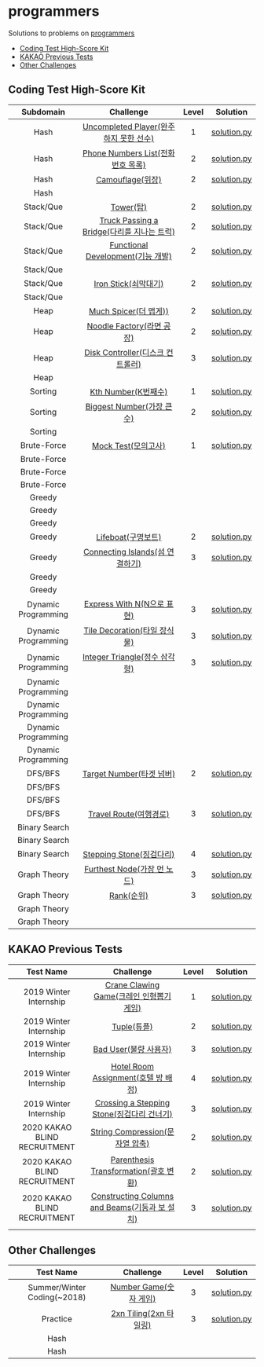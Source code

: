 # programmers
Solutions to problems on [programmers](https://programmers.co.kr/learn/challenges)

* [Coding Test High-Score Kit](#Coding-Test-High-Score-Kit)
* [KAKAO Previous Tests](#KAKAO-Previous-Tests)
* [Other Challenges](#Other-Challenges)

## Coding Test High-Score Kit

|      Subdomain      |                          Challenge                           | Level |                           Solution                           |
| :-----------------: | :----------------------------------------------------------: | :---: | :----------------------------------------------------------: |
|        Hash         | [Uncompleted Player(완주하지 못한 선수)](https://programmers.co.kr/learn/courses/30/lessons/42576) |   1   | [solution.py](Coding%20Test%20High-Score%20Kit/Uncompleted%20Player.py) |
|        Hash         | [Phone Numbers List(전화번호 목록)](https://programmers.co.kr/learn/courses/30/lessons/42577) |   2   | [solution.py](Coding%20Test%20High-Score%20Kit/Phone%20Numbers%20List.py) |
|        Hash         | [Camouflage(위장)](https://programmers.co.kr/learn/courses/30/lessons/42578) |   2   | [solution.py](Coding%20Test%20High-Score%20Kit/Camouflage.py) |
|        Hash         |                                                              |       |                                                              |
|      Stack/Que      | [Tower(탑)](https://programmers.co.kr/learn/courses/30/lessons/42588) |   2   |   [solution.py](Coding%20Test%20High-Score%20Kit/Tower.py)   |
|      Stack/Que      | [Truck Passing a Bridge(다리를 지나는 트럭)](https://programmers.co.kr/learn/courses/30/lessons/42583) |   2   | [solution.py](Coding%20Test%20High-Score%20Kit/Truck%20Passing%20a%20Bridge.py) |
|      Stack/Que      | [Functional Development(기능 개발)](https://programmers.co.kr/learn/courses/30/lessons/42586) |   2   | [solution.py](Coding%20Test%20High-Score%20Kit/Functional%20Development.py) |
|      Stack/Que      |                                                              |       |                                                              |
|      Stack/Que      | [Iron Stick(쇠막대기)](https://programmers.co.kr/learn/courses/30/lessons/42585) |   2   | [solution.py](Coding%20Test%20High-Score%20Kit/Iron%20Stick.py) |
|      Stack/Que      |                                                              |       |                                                              |
|        Heap         | [Much Spicer(더 맵게))](https://programmers.co.kr/learn/courses/30/lessons/42626) |   2   | [solution.py](Coding%20Test%20High-Score%20Kit/Much%20Spicer.py) |
|        Heap         | [Noodle Factory(라면 공장)](https://programmers.co.kr/learn/courses/30/lessons/42629) |   2   | [solution.py](Coding%20Test%20High-Score%20Kit/Noodle%20Factory.py) |
|        Heap         | [Disk Controller(디스크 컨트롤러)](https://programmers.co.kr/learn/courses/30/lessons/42627) |   3   | [solution.py](Coding%20Test%20High-Score%20Kit/Disk%20Controller.py) |
|        Heap         |                                                              |       |                                                              |
|       Sorting       | [Kth Number(K번째수)](https://programmers.co.kr/learn/courses/30/lessons/42748) |   1   | [solution.py](Coding%20Test%20High-Score%20Kit/Kth%20Number.py) |
|       Sorting       | [Biggest Number(가장 큰 수)](https://programmers.co.kr/learn/courses/30/lessons/42746) |   2   | [solution.py](Coding%20Test%20High-Score%20Kit/Biggest%20Number.py) |
|       Sorting       |                                                              |       |                                                              |
|     Brute-Force     | [Mock Test(모의고사)](https://programmers.co.kr/learn/courses/30/lessons/42840) |   1   | [solution.py](Coding%20Test%20High-Score%20Kit/Mock%20Test.py) |
|     Brute-Force     |                                                              |       |                                                              |
|     Brute-Force     |                                                              |       |                                                              |
|     Brute-Force     |                                                              |       |                                                              |
|       Greedy        |                                                              |       |                                                              |
|       Greedy        |                                                              |       |                                                              |
|       Greedy        |                                                              |       |                                                              |
|       Greedy        | [Lifeboat(구명보트)](https://programmers.co.kr/learn/courses/30/lessons/42885) |   2   | [solution.py](Coding%20Test%20High-Score%20Kit/Lifeboat.py)  |
|       Greedy        | [Connecting Islands(섬 연결하기)](https://programmers.co.kr/learn/courses/30/lessons/42861) |   3   | [solution.py](Coding%20Test%20High-Score%20Kit/Connecting%20Islands.py) |
|       Greedy        |                                                              |       |                                                              |
|       Greedy        |                                                              |       |                                                              |
| Dynamic Programming | [Express With N(N으로 표현)](https://programmers.co.kr/learn/courses/30/lessons/42895) |   3   | [solution.py](Coding%20Test%20High-Score%20Kit/Express%20With%20N.py) |
| Dynamic Programming | [Tile Decoration(타일 장식물)](https://programmers.co.kr/learn/courses/30/lessons/43104) |   3   | [solution.py](Coding%20Test%20High-Score%20Kit/Tile%20Decoration.py) |
| Dynamic Programming | [Integer Triangle(정수 삼각형)](https://programmers.co.kr/learn/courses/30/lessons/43105) |   3   | [solution.py](Coding%20Test%20High-Score%20Kit/Integer%20Triangle.py) |
| Dynamic Programming |                                                              |       |                                                              |
| Dynamic Programming |                                                              |       |                                                              |
| Dynamic Programming |                                                              |       |                                                              |
| Dynamic Programming |                                                              |       |                                                              |
|       DFS/BFS       | [Target Number(타겟 넘버)](https://programmers.co.kr/learn/courses/30/lessons/43165) |   2   | [solution.py](Coding%20Test%20High-Score%20Kit/Target%20Number.py) |
|       DFS/BFS       |                                                              |       |                                                              |
|       DFS/BFS       |                                                              |       |                                                              |
|       DFS/BFS       | [Travel Route(여행경로)](https://programmers.co.kr/learn/courses/30/lessons/43164) |   3   | [solution.py](Coding%20Test%20High-Score%20Kit/Travel%20Route.py) |
|    Binary Search    |                                                              |       |                                                              |
|    Binary Search    |                                                              |       |                                                              |
|    Binary Search    | [Stepping Stone(징검다리)](https://programmers.co.kr/learn/courses/30/lessons/43236) |   4   | [solution.py](Coding%20Test%20High-Score%20Kit/Stepping%20Stone.py) |
|    Graph Theory     | [Furthest Node(가장 먼 노드)](https://programmers.co.kr/learn/courses/30/lessons/49189) |   3   | [solution.py](Coding%20Test%20High-Score%20Kit/Furthest%20Node.py) |
|    Graph Theory     | [Rank(순위)](https://programmers.co.kr/learn/courses/30/lessons/49191) |   3   |   [solution.py](Coding%20Test%20High-Score%20Kit/Rank.py)    |
|    Graph Theory     |                                                              |       |                                                              |
|    Graph Theory     |                                                              |       |                                                              |

## KAKAO Previous Tests

|          Test Name           |                          Challenge                           | Level |                           Solution                           |
| :--------------------------: | :----------------------------------------------------------: | :---: | :----------------------------------------------------------: |
|    2019 Winter Internship    | [Crane Clawing Game(크레인 인형뽑기 게임)](https://programmers.co.kr/learn/courses/30/lessons/64061) |   1   | [solution.py](KAKAO%20Previous%20Tests/Crane%20Clawing%20Game.py) |
|    2019 Winter Internship    | [Tuple(튜플)](https://programmers.co.kr/learn/courses/30/lessons/64065) |   2   |       [solution.py](KAKAO%20Previous%20Tests/Tuple.py)       |
|    2019 Winter Internship    | [Bad User(불량 사용자)](https://programmers.co.kr/learn/courses/30/lessons/64064) |   3   |    [solution.py](KAKAO%20Previous%20Tests/Bad%20User.py)     |
|    2019 Winter Internship    | [Hotel Room Assignment(호텔 방 배정)](https://programmers.co.kr/learn/courses/30/lessons/64063) |   4   | [solution.py](KAKAO%20Previous%20Tests/Hotel%20Room%20Assignment.py) |
|    2019 Winter Internship    | [Crossing a Stepping Stone(징검다리 건너기)](https://programmers.co.kr/learn/courses/30/lessons/64062) |   3   | [solution.py](KAKAO%20Previous%20Tests/Crossing%20a%20Stepping%20Stone.py) |
| 2020 KAKAO BLIND RECRUITMENT | [String Compression(문자열 압축)](https://programmers.co.kr/learn/courses/30/lessons/60057) |   2   | [solution.py](KAKAO%20Previous%20Tests/String%20Compression.py) |
| 2020 KAKAO BLIND RECRUITMENT | [Parenthesis Transformation(괄호 변환)](https://programmers.co.kr/learn/courses/30/lessons/60058) |   2   | [solution.py](KAKAO%20Previous%20Tests/Parenthesis%20Transformation.py) |
| 2020 KAKAO BLIND RECRUITMENT | [Constructing Columns and Beams(기둥과 보 설치)](https://programmers.co.kr/learn/challenges?selected_part_id=17214) |   3   | [solution.py](KAKAO%20Previous%20Tests/Constructing%20Columns%20and%20Beams.py) |
|                              |                                                              |       |                                                              |
## Other Challenges

|          Test Name          |                          Challenge                           | Level |                      Solution                      |
| :-------------------------: | :----------------------------------------------------------: | :---: | :------------------------------------------------: |
| Summer/Winter Coding(~2018) | [Number Game(숫자 게임)](https://programmers.co.kr/learn/courses/30/lessons/12987) |   3   | [solution.py](Other%20Challenges/Number%20Game.py) |
|          Practice           | [2xn Tiling(2xn 타일링)](https://programmers.co.kr/learn/courses/30/lessons/12900) |   3   | [solution.py](Other%20Challenges/2xn%20Tiling.py)  |
|            Hash             |                                                              |       |                                                    |
|            Hash             |                                                              |       |                                                    |



